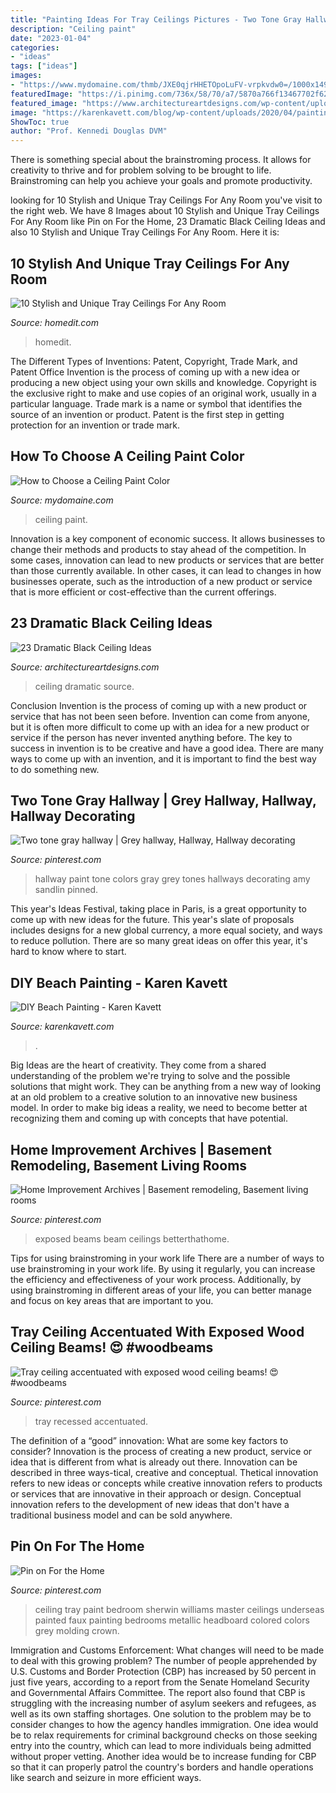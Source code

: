 ```yaml
---
title: "Painting Ideas For Tray Ceilings Pictures - Two Tone Gray Hallway"
description: "Ceiling paint"
date: "2023-01-04"
categories:
- "ideas"
tags: ["ideas"]
images:
- "https://www.mydomaine.com/thmb/JXE0qjrHHETOpoLuFV-vrpkvdw0=/1000x1498/filters:fill(auto,1)/paintedceiling-3d4eccbea5544704aa51156d19fbd123.jpg"
featuredImage: "https://i.pinimg.com/736x/58/70/a7/5870a766f13467702f62520fb7518f41.jpg"
featured_image: "https://www.architectureartdesigns.com/wp-content/uploads/2013/11/1617.jpg"
image: "https://karenkavett.com/blog/wp-content/uploads/2020/04/painting-front-square-2010x2048.jpg"
ShowToc: true
author: "Prof. Kennedi Douglas DVM"
---
```



There is something special about the brainstroming process. It allows for creativity to thrive and for problem solving to be brought to life. Brainstroming can help you achieve your goals and promote productivity.

	

		
looking for 10 Stylish and Unique Tray Ceilings For Any Room you've visit to the right web. We have 8 Images about 10 Stylish and Unique Tray Ceilings For Any Room like Pin on For the Home, 23 Dramatic Black Ceiling Ideas and also 10 Stylish and Unique Tray Ceilings For Any Room. Here it is:
		
    
## 10 Stylish And Unique Tray Ceilings For Any Room

<img loading=lazy src="https://cdn.homedit.com/wp-content/uploads/2015/04/metal-accents-on-ceiling.jpg" onerror="this.onerror=null;this.src='https://tse3.mm.bing.net/th?id=OIP.3d4KHiIU5aXf7kstoLDGmwHaLH&amp;pid=15.1';" alt="10 Stylish and Unique Tray Ceilings For Any Room">

_Source: homedit.com_

>homedit. 

	

The Different Types of Inventions: Patent, Copyright, Trade Mark, and Patent Office
Invention is the process of coming up with a new idea or producing a new object using your own skills and knowledge. Copyright is the exclusive right to make and use copies of an original work, usually in a particular language. Trade mark is a name or symbol that identifies the source of an invention or product. Patent is the first step in getting protection for an invention or trade mark.

    
## How To Choose A Ceiling Paint Color

<img loading=lazy src="https://www.mydomaine.com/thmb/JXE0qjrHHETOpoLuFV-vrpkvdw0=/1000x1498/filters:fill(auto,1)/paintedceiling-3d4eccbea5544704aa51156d19fbd123.jpg" onerror="this.onerror=null;this.src='https://tse3.mm.bing.net/th?id=OIP.1eGBxFlYlYs6VNCEuj1TRwHaLG&amp;pid=15.1';" alt="How to Choose a Ceiling Paint Color">

_Source: mydomaine.com_

>ceiling paint. 

	

Innovation is a key component of economic success. It allows businesses to change their methods and products to stay ahead of the competition. In some cases, innovation can lead to new products or services that are better than those currently available. In other cases, it can lead to changes in how businesses operate, such as the introduction of a new product or service that is more efficient or cost-effective than the current offerings.

    
## 23 Dramatic Black Ceiling Ideas

<img loading=lazy src="https://www.architectureartdesigns.com/wp-content/uploads/2013/11/1617.jpg" onerror="this.onerror=null;this.src='https://tse3.mm.bing.net/th?id=OIP.bclHZocX1cS9uNG82hUJSgHaFj&amp;pid=15.1';" alt="23 Dramatic Black Ceiling Ideas">

_Source: architectureartdesigns.com_

>ceiling dramatic source. 

	

Conclusion
Invention is the process of coming up with a new product or service that has not been seen before. Invention can come from anyone, but it is often more difficult to come up with an idea for a new product or service if the person has never invented anything before. The key to success in invention is to be creative and have a good idea. There are many ways to come up with an invention, and it is important to find the best way to do something new.

    
## Two Tone Gray Hallway | Grey Hallway, Hallway, Hallway Decorating

<img loading=lazy src="https://i.pinimg.com/736x/58/b2/b7/58b2b78e44fed763c529417662361181--gray-hallway-two-tones.jpg" onerror="this.onerror=null;this.src='https://tse4.mm.bing.net/th?id=OIP.QeKdr0oIXfJZQZp49XA8DQHaLc&amp;pid=15.1';" alt="Two tone gray hallway | Grey hallway, Hallway, Hallway decorating">

_Source: pinterest.com_

>hallway paint tone colors gray grey tones hallways decorating amy sandlin pinned. 

	

This year's Ideas Festival, taking place in Paris, is a great opportunity to come up with new ideas for the future. This year's slate of proposals includes designs for a new global currency, a more equal society, and ways to reduce pollution. There are so many great ideas on offer this year, it's hard to know where to start.

    
## DIY Beach Painting - Karen Kavett

<img loading=lazy src="https://karenkavett.com/blog/wp-content/uploads/2020/04/painting-front-square-2010x2048.jpg" onerror="this.onerror=null;this.src='https://tse1.mm.bing.net/th?id=OIP.hKQh8BIXqcrW7yqaOEYYGAHaHi&amp;pid=15.1';" alt="DIY Beach Painting - Karen Kavett">

_Source: karenkavett.com_

>. 

	

Big Ideas are the heart of creativity. They come from a shared understanding of the problem we're trying to solve and the possible solutions that might work. They can be anything from a new way of looking at an old problem to a creative solution to an innovative new business model. In order to make big ideas a reality, we need to become better at recognizing them and coming up with concepts that have potential.

    
## Home Improvement Archives | Basement Remodeling, Basement Living Rooms

<img loading=lazy src="https://i.pinimg.com/736x/58/70/a7/5870a766f13467702f62520fb7518f41.jpg" onerror="this.onerror=null;this.src='https://tse1.mm.bing.net/th?id=OIP.a7V_MkDUQewcM-xN16P4VwHaE8&amp;pid=15.1';" alt="Home Improvement Archives | Basement remodeling, Basement living rooms">

_Source: pinterest.com_

>exposed beams beam ceilings betterthathome. 

	

Tips for using brainstroming in your work life
There are a number of ways to use brainstroming in your work life. By using it regularly, you can increase the efficiency and effectiveness of your work process. Additionally, by using brainstroming in different areas of your life, you can better manage and focus on key areas that are important to you.

    
## Tray Ceiling Accentuated With Exposed Wood Ceiling Beams! 😍 #woodbeams

<img loading=lazy src="https://i.pinimg.com/736x/68/00/08/68000857bca7d85225391d5ea5c0388a.jpg" onerror="this.onerror=null;this.src='https://tse3.mm.bing.net/th?id=OIP.TdSubMMtc6P4MzBEsfrfYgHaHZ&amp;pid=15.1';" alt="Tray ceiling accentuated with exposed wood ceiling beams! 😍 #woodbeams">

_Source: pinterest.com_

>tray recessed accentuated. 

	

The definition of a “good” innovation: What are some key factors to consider?
Innovation is the process of creating a new product, service or idea that is different from what is already out there. Innovation can be described in three ways-tical, creative and conceptual. Thetical innovation refers to new ideas or concepts while creative innovation refers to products or services that are innovative in their approach or design. Conceptual innovation refers to the development of new ideas that don't have a traditional business model and can be sold anywhere.

    
## Pin On For The Home

<img loading=lazy src="https://i.pinimg.com/736x/62/73/d3/6273d39647c8bd12b7b6e16b86b95f13.jpg" onerror="this.onerror=null;this.src='https://tse2.mm.bing.net/th?id=OIP.doCdvjxeSDc7GaEOLcm0BQHaJ3&amp;pid=15.1';" alt="Pin on For the Home">

_Source: pinterest.com_

>ceiling tray paint bedroom sherwin williams master ceilings underseas painted faux painting bedrooms metallic headboard colored colors grey molding crown. 

	

Immigration and Customs Enforcement: What changes will need to be made to deal with this growing problem?
The number of people apprehended by U.S. Customs and Border Protection (CBP) has increased by 50 percent in just five years, according to a report from the Senate Homeland Security and Governmental Affairs Committee. The report also found that CBP is struggling with the increasing number of asylum seekers and refugees, as well as its own staffing shortages.
One solution to the problem may be to consider changes to how the agency handles immigration. One idea would be to relax requirements for criminal background checks on those seeking entry into the country, which can lead to more individuals being admitted without proper vetting. Another idea would be to increase funding for CBP so that it can properly patrol the country's borders and handle operations like search and seizure in more efficient ways.

